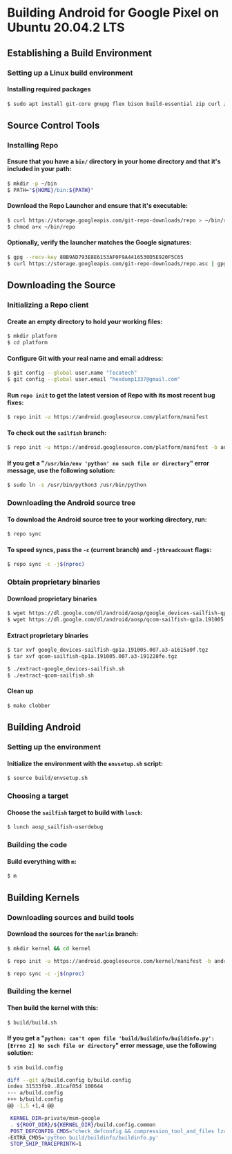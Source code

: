 # Building Android for Google Pixel on Ubuntu 20.04.2 LTS

## Establishing a Build Environment

### Setting up a Linux build environment

#### Installing required packages

```bash
$ sudo apt install git-core gnupg flex bison build-essential zip curl zlib1g-dev gcc-multilib g++-multilib libc6-dev-i386 libncurses5-dev lib32ncurses5-dev x11proto-core-dev libx11-dev lib32z1-dev libgl1-mesa-dev libxml2-utils xsltproc unzip fontconfig
```

## Source Control Tools

### Installing Repo

#### Ensure that you have a `bin/` directory in your home directory and that it's included in your path:

```bash
$ mkdir -p ~/bin
$ PATH="${HOME}/bin:${PATH}"
```

#### Download the Repo Launcher and ensure that it's executable:

```bash
$ curl https://storage.googleapis.com/git-repo-downloads/repo > ~/bin/repo
$ chmod a+x ~/bin/repo
```

#### Optionally, verify the launcher matches the Google signatures:

```bash
$ gpg --recv-key 8BB9AD793E8E6153AF0F9A4416530D5E920F5C65
$ curl https://storage.googleapis.com/git-repo-downloads/repo.asc | gpg --verify - ~/bin/repo
```

## Downloading the Source

### Initializing a Repo client

#### Create an empty directory to hold your working files:

```bash
$ mkdir platform
$ cd platform
```

#### Configure Git with your real name and email address:

```bash
$ git config --global user.name "Tecatech"
$ git config --global user.email "hexdump1337@gmail.com"
```

#### Run `repo init` to get the latest version of Repo with its most recent bug fixes:

```bash
$ repo init -u https://android.googlesource.com/platform/manifest
```

#### To check out the `sailfish` branch:

```bash
$ repo init -u https://android.googlesource.com/platform/manifest -b android-10.0.0_r17
```

#### If you get a "`/usr/bin/env 'python' no such file or directory`" error message, use the following solution:

```bash
$ sudo ln -s /usr/bin/python3 /usr/bin/python
```

### Downloading the Android source tree

#### To download the Android source tree to your working directory, run:

```bash
$ repo sync
```

#### To speed syncs, pass the `-c` (current branch) and `-jthreadcount` flags:

```bash
$ repo sync -c -j$(nproc)
```

### Obtain proprietary binaries

#### Download proprietary binaries

```bash
$ wget https://dl.google.com/dl/android/aosp/google_devices-sailfish-qp1a.191005.007.a3-a1615a0f.tgz
$ wget https://dl.google.com/dl/android/aosp/qcom-sailfish-qp1a.191005.007.a3-191228fe.tgz
```

#### Extract proprietary binaries

```bash
$ tar xvf google_devices-sailfish-qp1a.191005.007.a3-a1615a0f.tgz
$ tar xvf qcom-sailfish-qp1a.191005.007.a3-191228fe.tgz
```

```bash
$ ./extract-google_devices-sailfish.sh
$ ./extract-qcom-sailfish.sh
```

#### Clean up

```bash
$ make clobber
```

## Building Android

### Setting up the environment

#### Initialize the environment with the `envsetup.sh` script:

```bash
$ source build/envsetup.sh
```

### Choosing a target

#### Choose the `sailfish` target to build with `lunch`:

```bash
$ lunch aosp_sailfish-userdebug
```

### Building the code

#### Build everything with `m`:

```bash
$ m
```

## Building Kernels

### Downloading sources and build tools

#### Download the sources for the `marlin` branch:

```bash
$ mkdir kernel && cd kernel
```

```bash
$ repo init -u https://android.googlesource.com/kernel/manifest -b android-msm-marlin-3.18-pie-qpr2
```

```bash
$ repo sync -c -j$(nproc)
```

### Building the kernel

#### Then build the kernel with this:

```bash
$ build/build.sh
```

#### If you get a "`python: can't open file 'build/buildinfo/buildinfo.py': [Errno 2] No such file or directory`" error message, use the following solution:

```bash
$ vim build.config
```

```bash
diff --git a/build.config b/build.config
index 31533fb9..81caf05d 100644
--- a/build.config
+++ b/build.config
@@ -1,5 +1,4 @@

 KERNEL_DIR=private/msm-google
 . ${ROOT_DIR}/${KERNEL_DIR}/build.config.common
 POST_DEFCONFIG_CMDS="check_defconfig && compression_tool_and_files lz4"
-EXTRA_CMDS='python build/buildinfo/buildinfo.py'
 STOP_SHIP_TRACEPRINTK=1
```
